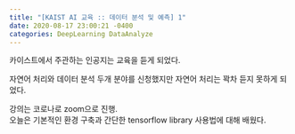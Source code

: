 ```yaml
---
title: "[KAIST AI 교육 :: 데이터 분석 및 예측] 1"
date: 2020-08-17 23:00:21 -0400
categories: DeepLearning DataAnalyze
---
```


카이스트에서 주관하는 인공지는 교육을 듣게 되었다.<br/>

자연어 처리와 데이터 분석 두개 분야를 신청했지만 자연어 처리는 꽉차 듣지 못하게 되었다.<br/>

강의는 코로나로 zoom으로 진행.<br/> 
오늘은 기본적인 환경 구축과 간단한 tensorflow library 사용법에 대해 배웠다.
